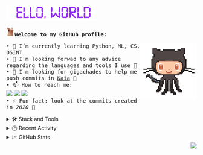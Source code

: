 <img src="res/README/helloworld.gif" height="41" width="237">  

<img src="res/README/popcat.gif" height="25" width="22"><span style="font-family: monospace; font-weight: bold;">Welcome to my GitHub profile:</span>

<img align="right" src="res/README/octocat-anime.gif" width="150">

<span style="font-family: monospace;">• 🌱 I’m currently learning Python, ML, CS, OSINT</span>
<br>
<span style="font-family: monospace;">• 💬 I'm looking forwad to any advice regarding the languages and tools I use 💜</span>
<br> 
<span style="font-family: monospace;">• 💞️ I'm looking for gigachades to help me push commits in [Kaia](https://github.com/okulovsky/kaia) 🍆</span>
<br>
<span style="font-family: monospace;">• 📫 How to reach me:  </span>
<br>
  <a href="https://t.me/another_one_engineer">
    <img src="https://img.shields.io/badge/Telegram-2CA5E0?&logo=telegram&logoColor=white"></a>
  <a href="https://www.linkedin.com/in/another-one-engineer/">
    <img src="https://img.shields.io/badge/-LinkedIn-blue?&logo=linkedin&logoColor=white"></a>
  <a href="mailto:another.one.employee@protonmail.com">
    <img src="https://img.shields.io/badge/ProtonMail-8B89CC?&logo=protonmail&logoColor=white"></a>  
<span style="font-family: monospace;">• ⚡ Fun fact: look at the commits created in *2020* 👀</span>
<br>

<details>
  <summary>🛠️ Stack and Tools</summary>

  | ***Main stack:***<br><br>![C#](https://img.shields.io/badge/C%23-%23239120.svg?logo=c-sharp&logoColor=white)![.Net](https://img.shields.io/badge/.NET-512BD4?logo=dotnet&logoColor=white)![ASP.NET Core](https://img.shields.io/badge/ASP.NET%20Core-5C2D91?style=flat&logo=.net&logoColor=white)![Docker](https://img.shields.io/badge/docker-%230db7ed.svg?style=flat&logo=docker&logoColor=white)![MicrosoftSQLServer](https://img.shields.io/badge/Microsoft%20SQL%20Sever-CC2927?logo=microsoft%20sql%20server&logoColor=white)![Postgres](https://img.shields.io/badge/Postgres-%23316192.svg?logo=postgresql&logoColor=white)![Azure DevOps](https://img.shields.io/badge/Azure_DevOps-0078D7?logo=azure-devops&logoColor=white)![Apache Kafka](https://img.shields.io/badge/Apache%20Kafka-000?style=flat&logo=apachekafka)![Swagger](https://img.shields.io/badge/-Swagger-%23Clojure?logo=swagger&logoColor=white)![Grafana](https://img.shields.io/badge/Grafana-F2F4F9?logo=grafana&logoColor=orange&labelColor=F2F4F9)![Prometheus](https://img.shields.io/badge/Prometheus-000000?logo=prometheus&labelColor=000000)![ElasticSearch](https://img.shields.io/badge/-ElasticSearch-005571?style=flat&logo=elasticsearch)![SonarQube](https://img.shields.io/badge/SonarQube-black?style=flat&logo=sonarqube&logoColor=4E9BCD)![Git](https://img.shields.io/badge/git-%23F05033.svg?logo=git&logoColor=white)![GitHub](https://img.shields.io/badge/GitHub-%23121011.svg?logo=github&logoColor=white) | *I also have a little experience with:*<br><br>![Selenium](https://img.shields.io/badge/-Selenium-%43B02A?logo=selenium&logoColor=white)![Postman](https://img.shields.io/badge/Postman-FF6C37?logo=postman&logoColor=white)![Azure Functions](https://img.shields.io/badge/Azure_Functions-0062AD?logo=azure-functions&logoColor=white)![AWS](https://img.shields.io/badge/AWS-%23FF9900.svg?style=flat&logo=amazon-aws&logoColor=white)![GitHub Actions](https://img.shields.io/badge/GitHub_Actions-%232671E5.svg?logo=githubactions&logoColor=white)![Bootstrap](https://img.shields.io/badge/Bootstrap-%23563D7C.svg?logo=bootstrap&logoColor=white)![HTML5](https://img.shields.io/badge/HTML5-%23E34F26.svg?logo=html5&logoColor=white)![JavaScript](https://img.shields.io/badge/JavaScript-%23323330.svg?logo=javascript&logoColor=%23F7DF1E)![NodeJS](https://img.shields.io/badge/node.js-6DA55F?style=flat&logo=node.js&logoColor=white)![React](https://img.shields.io/badge/react-%2320232a.svg?style=flat&logo=react&logoColor=%2361DAFB)![Linux](https://img.shields.io/badge/Linux-FCC624?style=flat&logo=linux&logoColor=black) |
  | ------------- | ------------- |

</details>

<details>
  <summary>🕑 Recent Activity</summary>

  <br>

![GitHub activity graph](https://github-readme-activity-graph.vercel.app/graph?username=4n07h3r-0n3-3n61n33r&hide_title=true&hide_border=true&area=true&bg_color=0e0707&color=e3dede&line=8e2de5)

<!--START_SECTION:activity-->
1. 🗣 Commented on [#2](https://github.com/beezeetee/TDPDNE/pull/2#issuecomment-3450353884) in [beezeetee/TDPDNE](https://github.com/beezeetee/TDPDNE)
2. 💪 Opened PR [#2](undefined) in [beezeetee/TDPDNE](https://github.com/beezeetee/TDPDNE)
3. 💪 Opened PR [#42](undefined) in [4n07h3r-0n3-3n61n33r/tdpdne-telegram-bot](https://github.com/4n07h3r-0n3-3n61n33r/tdpdne-telegram-bot)
4. ❌ Assigned PR [#41](undefined) in [4n07h3r-0n3-3n61n33r/tdpdne-telegram-bot](https://github.com/4n07h3r-0n3-3n61n33r/tdpdne-telegram-bot)
5. ❌ Closed PR [#39](undefined) in [4n07h3r-0n3-3n61n33r/tdpdne-telegram-bot](https://github.com/4n07h3r-0n3-3n61n33r/tdpdne-telegram-bot)
<!--END_SECTION:activity-->

</details>

<details>
  <summary>📈 GitHub Stats</summary>

  <br>

  | <a><img align="center" src="https://github-readme-stats.vercel.app/api?username=4n07h3r-0n3-3n61n33r&count_private=true&show_icons=true&hide_title=true&bg_color=15,0e0707,8e2de5&border_color=0e0707&title_color=fdf1da&icon_color=8e2de5&text_color=fdf1da" /></a> | <a><img align="center" src="https://github-readme-stats.vercel.app/api/top-langs/?username=4n07h3r-0n3-3n61n33r&layout=compact&bg_color=15,8e2de5,0e0707&border_color=0e0707&title_color=fdf1da&text_color=fdf1da" /></a> |
| ------------- | ------------- |

</details>

<img align="right" src="https://komarev.com/ghpvc/?username=4n07h3r-0n3-3n61n33r&color=8e2de5">

